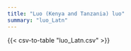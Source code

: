 ```yaml
---
title: "Luo (Kenya and Tanzania) luo"
summary: "luo_Latn" 
---
```

{{< csv-to-table "luo_Latn.csv" >}}
